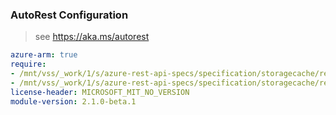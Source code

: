### AutoRest Configuration

> see https://aka.ms/autorest

``` yaml
azure-arm: true
require:
- /mnt/vss/_work/1/s/azure-rest-api-specs/specification/storagecache/resource-manager/readme.md
- /mnt/vss/_work/1/s/azure-rest-api-specs/specification/storagecache/resource-manager/readme.go.md
license-header: MICROSOFT_MIT_NO_VERSION
module-version: 2.1.0-beta.1

```